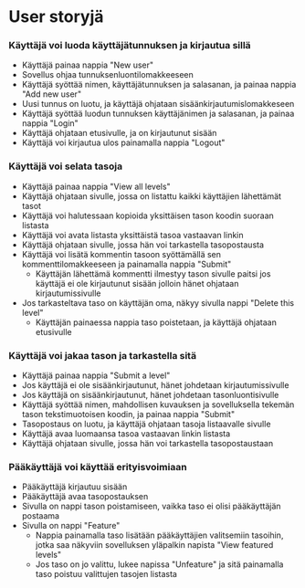 # User storyjä

### Käyttäjä voi luoda käyttäjätunnuksen ja kirjautua sillä
* Käyttäjä painaa nappia "New user"
* Sovellus ohjaa tunnuksenluontilomakkeeseen
* Käyttäjä syöttää nimen, käyttäjätunnuksen ja salasanan, ja painaa nappia "Add new user"
* Uusi tunnus on luotu, ja käyttäjä ohjataan sisäänkirjautumislomakkeseen
* Käyttäjä syöttää luodun tunnuksen käyttäjänimen ja salasanan, ja painaa nappia "Login"
* Käyttäjä ohjataan etusivulle, ja on kirjautunut sisään
* Käyttäjä voi kirjautua ulos painamalla nappia "Logout"

### Käyttäjä voi selata tasoja
* Käyttäjä painaa nappia "View all levels"
* Käyttäjä ohjataan sivulle, jossa on listattu kaikki käyttäjien lähettämät tasot
* Käyttäjä voi halutessaan kopioida yksittäisen tason koodin suoraan listasta
* Käyttäjä voi avata listasta yksittäistä tasoa vastaavan linkin
* Käyttäjä ohjataan sivulle, jossa hän voi tarkastella tasopostausta
* Käyttäjä voi lisätä kommentin tasoon syöttämällä sen kommenttilomakkeeseen ja painamalla nappia "Submit"
  * Käyttäjän lähettämä kommentti ilmestyy tason sivulle paitsi jos käyttäjä ei ole kirjautunut sisään jolloin hänet ohjataan     kirjautumissivulle
* Jos tarkasteltava taso on käyttäjän oma, näkyy sivulla nappi "Delete this level"
  * Käyttäjän painaessa nappia taso poistetaan, ja käyttäjä ohjataan etusivulle

### Käyttäjä voi jakaa tason ja tarkastella sitä
* Käyttäjä painaa nappia "Submit a level"
* Jos käyttäjä ei ole sisäänkirjautunut, hänet johdetaan kirjautumissivulle
* Jos käyttäjä on sisäänkirjautunut, hänet johdetaan tasonluontisivulle
* Käyttäjä syöttää nimen, mahdollisen kuvauksen ja sovelluksella tekemän tason tekstimuotoisen koodin, ja painaa nappia "Submit"
* Tasopostaus on luotu, ja käyttäjä ohjataan tasoja listaavalle sivulle
* Käyttäjä avaa luomaansa tasoa vastaavan linkin listasta
* Käyttäjä ohjataan sivulle, jossa hän voi tarkastella tasopostaustaan

### Pääkäyttäjä voi käyttää erityisvoimiaan
* Pääkäyttäjä kirjautuu sisään
* Pääkäyttäjä avaa tasopostauksen
* Sivulla on nappi tason poistamiseen, vaikka taso ei olisi pääkäyttäjän postaama
* Sivulla on nappi "Feature"
  * Nappia painamalla taso lisätään pääkäyttäjien valitsemiin tasoihin, jotka saa näkyviin sovelluksen yläpalkin napista "View featured levels"
  * Jos taso on jo valittu, lukee napissa "Unfeature" ja sitä painamalla taso poistuu valittujen tasojen listasta
  
